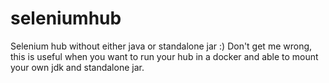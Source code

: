 # seleniumhub
Selenium hub without either java or standalone jar :)
Don't get me wrong, this is useful when you want to run your hub in a docker and able to mount your own jdk and standalone jar.
